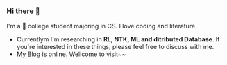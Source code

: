 ### Hi there 👋

<!--
**FrankCCCCC/FrankCCCCC** is a ✨ _special_ ✨ repository because its `README.md` (this file) appears on your GitHub profile.

Here are some ideas to get you started:

- 🔭 I’m currently working on ...
- 🌱 I’m currently learning ...
- 👯 I’m looking to collaborate on ...
- 🤔 I’m looking for help with ...
- 💬 Ask me about ...
- 📫 How to reach me: ...
- 😄 Pronouns: ...
- ⚡ Fun fact: ...
-->

I'm a :school: college student majoring in CS. I love coding and literature. 
- Currentlym I'm researching in **RL, NTK, ML and ditributed Database**. If you're interested in these things, please feel free to discuss with me.
- [My Blog](https://frankccccc.github.io/blog/) is online. Wellcome to visit~~
